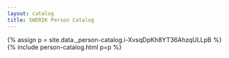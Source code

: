 ```yaml
---
layout: catalog
title: SWERIK Person Catalog
---
```

{% assign p = site.data._person-catalog.i-XvsqDpKh8YT36AhzqULLpB %}
{% include person-catalog.html p=p %}

